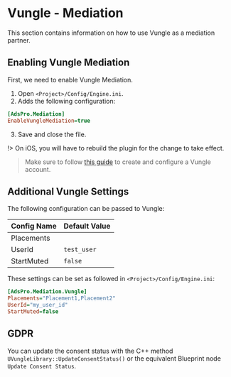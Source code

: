 # Vungle - Mediation
This section contains information on how to use Vungle as a mediation partner.

## Enabling Vungle Mediation
First, we need to enable Vungle Mediation. 
1. Open `<Project>/Config/Engine.ini`.
2. Adds the following configuration:
```ini
[AdsPro.Mediation]
EnableVungleMediation=true
```
3. Save and close the file.

!> On iOS, you will have to rebuild the plugin for the change to take effect.

> Make sure to follow [this guide](https://developers.google.com/admob/android/mediation/vungle#step_1_set_up_vungle) to create and configure a Vungle account.

## Additional Vungle Settings
The following configuration can be passed to Vungle:  

|Config Name| Default Value|
|:----|:----|
|Placements| |
|UserId| `test_user`|
|StartMuted| `false`|

These settings can be set as followed in `<Project>/Config/Engine.ini`:
```ini
[AdsPro.Mediation.Vungle]
Placements="Placement1,Placement2"
UserId="my_user_id"
StartMuted=false
```

## GDPR
You can update the consent status with the C++ method `UVungleLibrary::UpdateConsentStatus()` or the equivalent Blueprint node `Update Consent Status`.